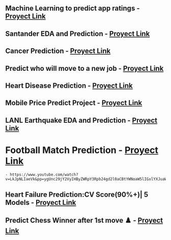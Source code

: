 
## Machine Learning to predict app ratings - [Proyect Link](https://www.kaggle.com/code/jemseow/machine-learning-to-predict-app-ratings)


## Santander EDA and Prediction - [Proyect Link](https://www.kaggle.com/code/gpreda/santander-eda-and-prediction/notebook)


## Cancer Prediction - [Proyect Link](https://www.kaggle.com/code/ybifoundation/cancer-prediction)


## Predict who will move to a new job - [Proyect Link](https://www.kaggle.com/code/khotijahs1/predict-who-will-move-to-a-new-job)


## Heart Disease Prediction - [Proyect Link](https://www.kaggle.com/code/farzadnekouei/heart-disease-prediction)


## Mobile Price Predict Project - [Proyect Link](https://www.kaggle.com/code/parsapzadeh/mobile-price-predict-project)


## LANL Earthquake EDA and Prediction - [Proyect Link](https://www.kaggle.com/code/gpreda/lanl-earthquake-eda-and-prediction)


# Football Match Prediction - [Proyect Link](https://www.kaggle.com/code/saife245/football-match-prediction)
    - https://www.youtube.com/watch?v=LkJpNLIaeVk&pp=ygUnc29jY2VyIHByZWRpY3Rpb24gd2l0aCBtYWNoaW5lIGxlYXJuaW5n


## Heart Failure Prediction:CV Score(90%+)| 5 Models - [Proyect Link](https://www.kaggle.com/code/tanmay111999/heart-failure-prediction-cv-score-90-5-model)


## Predict Chess Winner after 1st move ♟️ - [Proyect Link](https://www.kaggle.com/code/michau96/predict-chess-winner-after-1st-move)